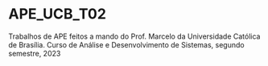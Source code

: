 # APE_UCB_T02
Trabalhos de APE feitos a mando do Prof. Marcelo da Universidade Católica de Brasília. Curso de Análise e Desenvolvimento de Sistemas, segundo semestre, 2023
